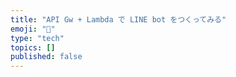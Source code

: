 ```yaml
---
title: "API Gw + Lambda で LINE bot をつくってみる"
emoji: "🔖"
type: "tech"
topics: []
published: false
---
```


